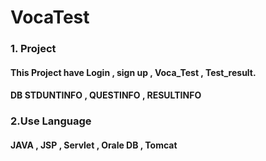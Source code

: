 # VocaTest

### 1. Project
#### This Project have Login , sign up , Voca_Test , Test_result.
#### DB STDUNTINFO , QUESTINFO , RESULTINFO

### 2.Use Language
#### JAVA , JSP , Servlet , Orale DB , Tomcat
